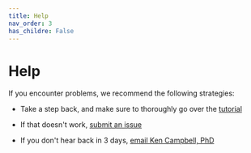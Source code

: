 ```yaml
---
title: Help
nav_order: 3
has_childre: False
---
```


# Help

If you encounter problems, we recommend the following strategies:

+ Take a step back, and make sure to thoroughly go over the [tutorial](../tutorial/tutorial.html)

+ If that doesn't work, [submit an issue](https://github.com/Campbell-Muscle-Lab/GelBox)

+ If you don't hear back in 3 days, [email Ken Campbell, PhD](mailto:k.s.campbell@uky.edu)